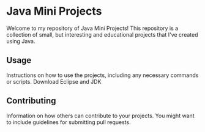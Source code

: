 # Java Mini Projects

Welcome to my repository of Java Mini Projects! This repository is a collection of small, but interesting and educational projects that I've created using Java.

## Usage

Instructions on how to use the projects, including any necessary commands or scripts. Download Eclipse and JDK

## Contributing

Information on how others can contribute to your projects. You might want to include guidelines for submitting pull requests.
